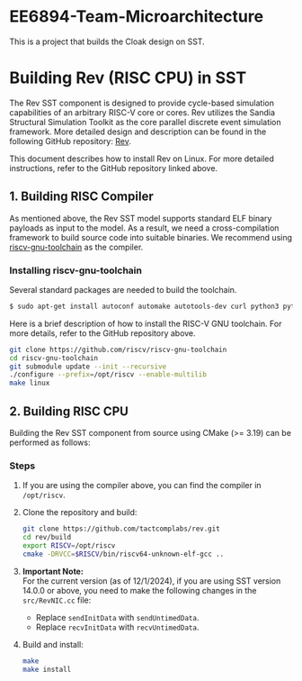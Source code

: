 # EE6894-Team-Microarchitecture
This is a project that builds the Cloak design on SST.

# **Building Rev (RISC CPU) in SST**
The Rev SST component is designed to provide cycle-based simulation capabilities of an arbitrary RISC-V core or cores. Rev utilizes the Sandia Structural Simulation Toolkit as the core parallel discrete event simulation framework. More detailed design and description can be found in the following GitHub repository: [Rev](https://github.com/tactcomplabs/rev).

This document describes how to install Rev on Linux. For more detailed instructions, refer to the GitHub repository linked above.

## **1. Building RISC Compiler**
As mentioned above, the Rev SST model supports standard ELF binary payloads as input to the model. As a result, we need a cross-compilation framework to build source code into suitable binaries. We recommend using [riscv-gnu-toolchain](https://github.com/riscv/riscv-gnu-toolchain) as the compiler.

### **Installing riscv-gnu-toolchain**
Several standard packages are needed to build the toolchain.
```bash
$ sudo apt-get install autoconf automake autotools-dev curl python3 python3-pip libmpc-dev libmpfr-dev libgmp-dev gawk build-essential bison flex texinfo gperf libtool patchutils bc zlib1g-dev libexpat-dev ninja-build git cmake libglib2.0-dev libslirp-dev
```

Here is a brief description of how to install the RISC-V GNU toolchain. For more details, refer to the GitHub repository above.
```bash
git clone https://github.com/riscv/riscv-gnu-toolchain
cd riscv-gnu-toolchain
git submodule update --init --recursive
./configure --prefix=/opt/riscv --enable-multilib
make linux
```

## **2. Building RISC CPU**
Building the Rev SST component from source using CMake (>= 3.19) can be performed as follows:

### **Steps**
1. If you are using the compiler above, you can find the compiler in `/opt/riscv`.
2. Clone the repository and build:
   ```bash
   git clone https://github.com/tactcomplabs/rev.git
   cd rev/build
   export RISCV=/opt/riscv
   cmake -DRVCC=$RISCV/bin/riscv64-unknown-elf-gcc ..
   ```
3. **Important Note:**  
   For the current version (as of 12/1/2024), if you are using SST version 14.0.0 or above, you need to make the following changes in the `src/RevNIC.cc` file:  
   - Replace `sendInitData` with `sendUntimedData`.
   - Replace `recvInitData` with `recvUntimedData`.

4. Build and install:
   ```bash
   make
   make install
   
